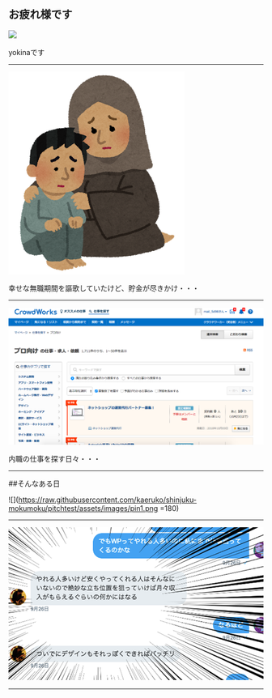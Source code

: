 ## お疲れ様です

![](https://avatars0.githubusercontent.com/u/4452841?s=100&v=4)

yokinaです

---

![](https://raw.githubusercontent.com/kaeruko/shinjuku-mokumoku/pitchtest/assets/images/nanmin.png)

幸せな無職期間を謳歌していたけど、貯金が尽きかけ・・・

---

![](https://raw.githubusercontent.com/kaeruko/shinjuku-mokumoku/pitchtest/assets/images/pin3.png)

内職の仕事を探す日々・・・

---

##そんなある日

![](https://raw.githubusercontent.com/kaeruko/shinjuku-mokumoku/pitchtest/assets/images/pin1.png =180)

---

![](https://raw.githubusercontent.com/kaeruko/shinjuku-mokumoku/pitchtest/assets/images/pin2.png)

---

